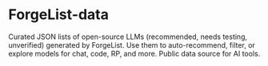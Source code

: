 # ForgeList-data
Curated JSON lists of open-source LLMs (recommended, needs testing, unverified) generated by ForgeList. Use them to auto-recommend, filter, or explore models for chat, code, RP, and more. Public data source for AI tools.

